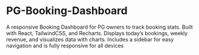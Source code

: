 # PG-Booking-Dashboard
A responsive Booking Dashboard for PG owners to track booking stats. Built with React, TailwindCSS, and Recharts. Displays today’s bookings, weekly revenue, and visualizes data with charts. Includes a sidebar for easy navigation and is fully responsive for all devices
